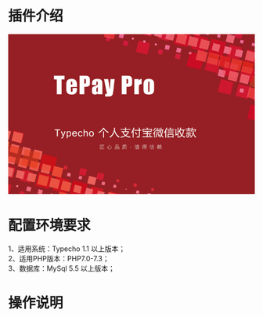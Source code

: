 # 插件介绍

![TePay](/media/TePay.png)  

# 配置环境要求  

1、适用系统：Typecho 1.1 以上版本；  
2、适用PHP版本：PHP7.0-7.3；  
3、数据库：MySql 5.5 以上版本；  


# 操作说明 

